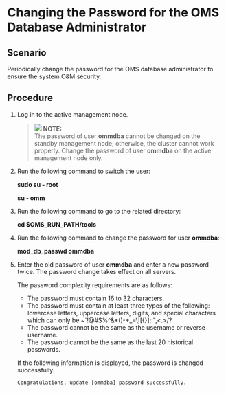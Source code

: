 # Changing the Password for the OMS Database Administrator<a name="EN-US_TOPIC_0221415060"></a>

## Scenario<a name="section6298525417463"></a>

Periodically change the password for the OMS database administrator to ensure the system O&M security.

## Procedure<a name="section66822208174637"></a>

1.  Log in to the active management node.

    >![](/images/icon-note.gif) **NOTE:**   
    >The password of user  **ommdba**  cannot be changed on the standby management node; otherwise, the cluster cannot work properly. Change the password of user **ommdba**  on the active management node only.  

2.  Run the following command to switch the user:

    **sudo su - root**

    **su - omm**

3.  Run the following command to go to the related directory:

    **cd $OMS\_RUN\_PATH/tools**

4.  Run the following command to change the password for user  **ommdba**:

    **mod\_db\_passwd ommdba**

5.  Enter the old password of user  **ommdba**  and enter a new password twice. The password change takes effect on all servers.

    The password complexity requirements are as follows:

    -   The password must contain 16 to 32 characters.
    -   The password must contain at least three types of the following: lowercase letters, uppercase letters, digits, and special characters which can only be \~\`!@\#$%^&\*\(\)-+\_=\\|\[\{\}\];:",<.\>/?
    -   The password cannot be the same as the username or reverse username.
    -   The password cannot be the same as the last 20 historical passwords.

    If the following information is displayed, the password is changed successfully.

    ```
    Congratulations, update [ommdba] password successfully.
    ```


